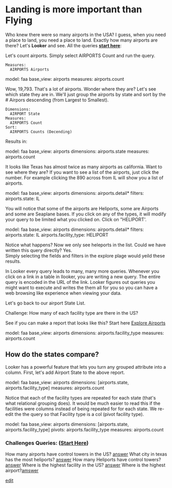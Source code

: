 # Landing is more important than Flying

Who knew there were so many airports in the USA?  I guess, when you need a place to land, you  need a place to land.  Exactly how many airports are there?  Let's **Looker** and see.  All the queries **[start here](/explore/faa/airports)**:

Let's count airports.  Simply select AIRPORTS Count and run the query.

    Measures:  
      AIRPORTS Airports


<look height="75">
  model: faa
  base_view: airports
  measures: airports.count
</look>

Wow, 19,793.  That's a lot of airports.  Wonder where they are?  Let's see which state they are in.  We'll just group the airports by state and sort by the # Airpors descending (from Largest to Smallest).

    Dimensions: 
      AIRPORT State
    Measures: 
      AIRPORTS Count
    Sort: 
      AIRPORTS Counts (Decending)

Results in:

<look height="200">
  model: faa
  base_view: airports
  dimensions: airports.state
  measures: airports.count
</look>

It looks like Texas has almost twice as many airports as california.  Want to see where they are?  If you want to see a list of the airports, just click the number.  For example clicking the 890 across from IL will show you a list of airports.

<look height="200" width="100%">
  model: faa
  base_view: airports
  dimensions: airports.detail*
  filters:
    airports.state: IL
</look>


You will notice that some of the airports are Heliports, some are Airports and some are Seaplane bases.  If you click on any of the types,  it will modify your query to be limited what you clicked on.  Click on "HELIPORT'.  
 
<look height="200" width="100%">
  model: faa
  base_view: airports
  dimensions: airports.detail*
  filters:
    airports.state: IL
    airports.facility_type: HELIPORT
</look>


Notice what happens? Now we only see heleports in the list.   Could we have written this query directly?  Yes.  
Simply selecting the fields and filters in the explore plage would yeild these results.

In Looker every query leads to many, many more queries. Whenever you click on a link in a table in llooker, you are writing a new query.  The entire query is encoded in the URL of the link.  Looker figures out queries you might want to execute and writes the them all for you so you can have a web browsing like experience when  viewing your data.

Let's go back to our airport State List.

Challenge:  How many of each facility type are there in the US?  

See if you can make a report that looks like this?  Start here  [Explore Airports](/explore/faa/airports)

<look height="200" width="100%">
  model: faa
  base_view: airports
  dimensions: airports.facility_type
  measures: airports.count
</look>


## How do the states compare?

Looker has a powerful feature that lets you turn any grouped attribute into a column.  First, let's add Airport State to the above report.  

<look height="200" width="100%">
  model: faa
  base_view: airports
  dimensions: [airports.state, airports.facility_type]
  measures: airports.count
</look>


Notice that each of the facility types are repeated for each state (that's what relational grouping does).  It would be much easier  to read this if the facilities were columns instead of being repeated for for each state. We re-edit the the query so that Facility type is a col (pivot facility type).  

<look height="300" width="100%">
  model: faa
  base_view: airports
  dimensions: [airports.state, airports.facility_type]
  pivots: airports.facility_type
  measures: airports.count
</look>


### Challenges Queries: ([Start Here](/explore/faa/airports))

How many airports have control towers in the US? [answer](/explore/faa/airports?fields=airports.with_control_tower_count)
What city in texas has the most heliports? [answer](/explore/faa/airports?show=data,fields&vis=%7B"type":"looker_column"%7D&fields=airports.city,airports.count&f%5Bairports.facility_type%5D=HELIPORT++++++&f%5Bairports.state%5D=TX&sorts=airports.count+desc)
How many Heliports have control towers? [answer](/explore/faa/airports?show=data,fields&vis=%7B"type":"looker_column"%7D&fields=airports.count&f%5Bairports.facility_type%5D=HELIPORT++++++&sorts=airports.count+desc&f%5Bairports.control_tower%5D=yes)
Where is the highest facility in the US? [answer](/explore/faa/airports?show=data,fields&vis=%7B"type":"looker_column"%7D&fields=airports.code,airports.full_name,airports.elevation,airports.state&limit=5&sorts=airports.elevation+desc)
Where is the highest airport?[amswer](/explore/faa/airports?show=data,fields&vis=%7B"type":"looker_column"%7D&fields=airports.code,airports.full_name,airports.elevation,airports.state,airports.facility_type&limit=5&sorts=airports.elevation+desc&f%5Bairports.facility_type%5D=AIRPORT)


[edit](/projects/faa/files/000_landing_is_more_important_then_flying.md)